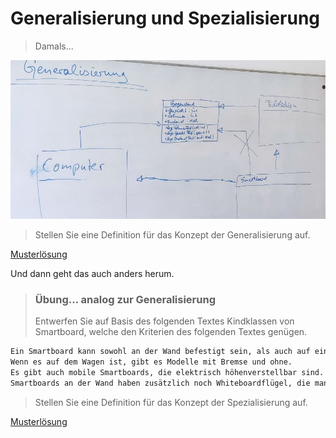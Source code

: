 Generalisierung und Spezialisierung
========================

> Damals...

![Gerneralisierung](10_gerneralisierung.jpg)

> Stellen Sie eine Definition für das Konzept der Generalisierung auf.

[Musterlösung](10_objektorientierung_definitionen.md)

Und dann geht das auch anders herum.

> ### Übung... analog zur Generalisierung
>
> Entwerfen Sie auf Basis des folgenden Textes Kindklassen von Smartboard, welche den Kriterien des folgenden Textes genügen.

~~~txt
Ein Smartboard kann sowohl an der Wand befestigt sein, als auch auf einem Wagen. 
Wenn es auf dem Wagen ist, gibt es Modelle mit Bremse und ohne. 
Es gibt auch mobile Smartboards, die elektrisch höhenverstellbar sind. 
Smartboards an der Wand haben zusätzlich noch Whiteboardflügel, die man auf- und zuklappen kann.
~~~

> Stellen Sie eine Definition für das Konzept der Spezialisierung auf.

[Musterlösung](10_objektorientierung_definitionen.md)


